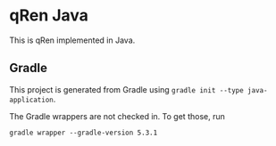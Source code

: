 # qRen Java

This is qRen implemented in Java.

## Gradle

This project is generated from Gradle using `gradle init --type java-application`.

The Gradle wrappers are not checked in. To get those, run
```
gradle wrapper --gradle-version 5.3.1
```
